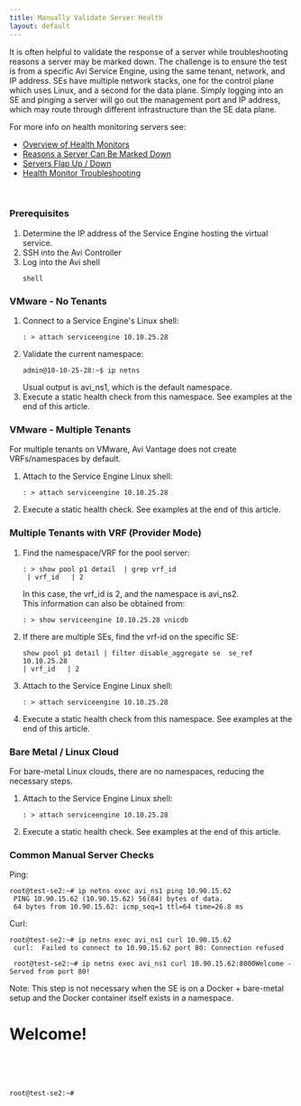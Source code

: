 ```yaml
---
title: Manually Validate Server Health
layout: default
---
```

It is often helpful to validate the response of a server while troubleshooting reasons a server may be marked down. The challenge is to ensure the test is from a specific Avi Service Engine, using the same tenant, network, and IP address. SEs have multiple network stacks, one for the control plane which uses Linux, and a second for the data plane. Simply logging into an SE and pinging a server will go out the management port and IP address, which may route through different infrastructure than the SE data plane.

For more info on health monitoring servers see:

* <a href="/docs/16.3/overview-of-health-monitors">Overview of Health Monitors</a>
* <a href="/docs/16.3/why-is-a-server-marked-down">Reasons a Server Can Be Marked Down</a>
* <a href="/docs/16.3/servers-flapping-up-down">Servers Flap Up / Down</a>
* <a href="/docs/16.3/health-monitor-troubleshooting">Health Monitor Troubleshooting</a> 

 

### Prerequisites

<ol> 
 <li>Determine the IP address of the Service Engine hosting the virtual service.</li> 
 <li>SSH into the Avi Controller</li> 
 <li>Log into the Avi shell<br> 
  <!-- Crayon Syntax Highlighter v2.7.1 --> <pre><code class="language-lua">shell</code></pre> 
  <!-- [Format Time: 0.0002 seconds] --> </li> 
</ol> 

### VMware - No Tenants

<ol> 
 <li>Connect to a Service Engine's Linux shell:<br> 
  <!-- Crayon Syntax Highlighter v2.7.1 --> <pre><code class="language-lua">: &gt; attach serviceengine 10.10.25.28</code></pre> 
  <!-- [Format Time: 0.0003 seconds] --> </li> 
 <li>Validate the current namespace:<br> 
  <!-- Crayon Syntax Highlighter v2.7.1 --> <pre><code class="language-lua">admin@10-10-25-28:~$ ip netns</code></pre> 
  <!-- [Format Time: 0.0003 seconds] --> Usual output is avi_ns1, which is the default namespace.</li> 
 <li>Execute a static health check from this namespace. See examples at the end of this article.</li> 
</ol> 

### VMware - Multiple Tenants

For multiple tenants on VMware, Avi Vantage does not create VRFs/namespaces by default.
<ol> 
 <li>Attach to the Service Engine Linux shell:<br> 
  <!-- Crayon Syntax Highlighter v2.7.1 --> <pre><code class="language-lua">: &gt; attach serviceengine 10.10.25.28</code></pre> 
  <!-- [Format Time: 0.0003 seconds] --> </li> 
 <li>Execute a static health check. See examples at the end of this article.</li> 
</ol> 

### Multiple Tenants with VRF (Provider Mode)

<ol> 
 <li>Find the namespace/VRF for the pool server:<br> 
  <!-- Crayon Syntax Highlighter v2.7.1 --> <pre><code class="language-lua">: &gt; show pool p1 detail  | grep vrf_id
 | vrf_id   | 2</code></pre> 
  <!-- [Format Time: 0.0004 seconds] --> In this case, the vrf_id is 2, and the namespace is avi_ns2.<br> This information can also be obtained from:<br> 
  <!-- Crayon Syntax Highlighter v2.7.1 --> <pre><code class="language-lua">: &gt; show serviceengine 10.10.25.28 vnicdb</code></pre> 
  <!-- [Format Time: 0.0003 seconds] --> </li> 
 <li>If there are multiple SEs, find the vrf-id on the specific SE:<br> 
  <!-- Crayon Syntax Highlighter v2.7.1 --> <pre><code class="language-lua">show pool p1 detail | filter disable_aggregate se  se_ref 10.10.25.28
| vrf_id   | 2</code></pre> 
  <!-- [Format Time: 0.0004 seconds] --> </li> 
 <li>Attach to the Service Engine Linux shell:<br> 
  <!-- Crayon Syntax Highlighter v2.7.1 --> <pre><code class="language-lua">: &gt; attach serviceengine 10.10.25.28</code></pre> 
  <!-- [Format Time: 0.0002 seconds] --> </li> 
 <li>Execute a static health check from this namespace. See examples at the end of this article.</li> 
</ol> 

### Bare Metal / Linux Cloud

For bare-metal Linux clouds, there are no namespaces, reducing the necessary steps.
<ol> 
 <li>Attach to the Service Engine Linux shell:<br> 
  <!-- Crayon Syntax Highlighter v2.7.1 --> <pre><code class="language-lua">: &gt; attach serviceengine 10.10.25.28</code></pre> 
  <!-- [Format Time: 0.0002 seconds] --> </li> 
 <li>Execute a static health check. See examples at the end of this article.</li> 
</ol> 

### Common Manual Server Checks

Ping:

<pre><code class="language-lua">root@test-se2:~# ip netns exec avi_ns1 ping 10.90.15.62
 PING 10.90.15.62 (10.90.15.62) 56(84) bytes of data.
 64 bytes from 10.90.15.62: icmp_seq=1 ttl=64 time=26.8 ms</code></pre>  

Curl:

<pre><code class="language-lua">root@test-se2:~# ip netns exec avi_ns1 curl 10.90.15.62
 curl:  Failed to connect to 10.90.15.62 port 80: Connection refused

 root@test-se2:~# ip netns exec avi_ns1 curl 10.90.15.62:8000Welcome - Served from port 80!</code></pre>  

Note: This step is not necessary when the SE is on a Docker + bare-metal setup and the Docker container itself exists in a namespace.

# Welcome!

 

 


<pre><code class="language-lua">root@test-se2:~#</code></pre>  